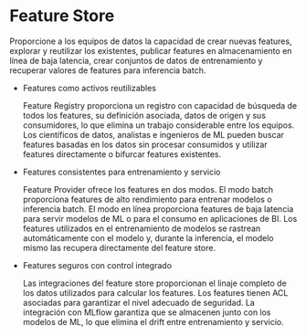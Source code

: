 # Feature Store

Proporcione a los equipos de datos la capacidad de crear nuevas features, explorar y reutilizar los existentes, publicar features en almacenamiento en línea de baja latencia, crear conjuntos de datos de entrenamiento y recuperar valores de features para inferencia batch.

- Features como activos reutilizables

  Feature Registry proporciona un registro con capacidad de búsqueda de todos los features, su definición asociada, datos de origen y sus consumidores, lo que elimina un trabajo considerable entre los equipos. Los científicos de datos, analistas e ingenieros de ML pueden buscar features basadas en los datos sin procesar consumidos y utilizar features directamente o bifurcar features existentes.

- Features consistentes para entrenamiento y servicio

  Feature Provider ofrece los features en dos modos. El modo batch proporciona features de alto rendimiento para entrenar modelos o inferencia batch. El modo en línea proporciona features de baja latencia para servir modelos de ML o para el consumo en aplicaciones de BI. Los features utilizados en el entrenamiento de modelos se rastrean automáticamente con el modelo y, durante la inferencia, el modelo mismo las recupera directamente del feature store.

- Features seguros con control integrado

  Las integraciones del feature store proporcionan el linaje completo de los datos utilizados para calcular los features. Los features tienen ACL asociadas para garantizar el nivel adecuado de seguridad. La integración con MLflow garantiza que se almacenen junto con los modelos de ML, lo que elimina el drift entre entrenamiento y servicio.
